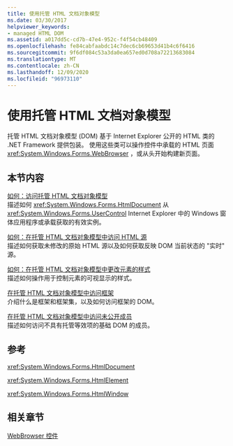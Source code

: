 ```yaml
---
title: 使用托管 HTML 文档对象模型
ms.date: 03/30/2017
helpviewer_keywords:
- managed HTML DOM
ms.assetid: a017dd5c-cd7b-47e4-952c-f4f54cb48409
ms.openlocfilehash: fe84cabfaabdc14c7dec6cb69653d41b4c6f6416
ms.sourcegitcommit: 9f6df084c53a3da0ea657ed0d708a72213683084
ms.translationtype: MT
ms.contentlocale: zh-CN
ms.lasthandoff: 12/09/2020
ms.locfileid: "96973110"
---
```

# <a name="using-the-managed-html-document-object-model"></a>使用托管 HTML 文档对象模型
托管 HTML 文档对象模型 (DOM) 基于 Internet Explorer 公开的 HTML 类的 .NET Framework 提供包装。 使用这些类可以操作控件中承载的 HTML 页面 <xref:System.Windows.Forms.WebBrowser> ，或从头开始构建新页面。  
  
## <a name="in-this-section"></a>本节内容  
 [如何：访问托管 HTML 文档对象模型](how-to-access-the-managed-html-document-object-model.md)  
 描述如何 <xref:System.Windows.Forms.HtmlDocument> 从 <xref:System.Windows.Forms.UserControl> Internet Explorer 中的 Windows 窗体应用程序或承载获取的有效实例。  
  
 [如何：在托管 HTML 文档对象模型中访问 HTML 源](how-to-access-the-html-source-in-the-managed-html-document-object-model.md)  
 描述如何获取未修改的原始 HTML 源以及如何获取反映 DOM 当前状态的 "实时" 源。  
  
 [如何：在托管 HTML 文档对象模型中更改元素的样式](how-to-change-styles-on-an-element-in-the-managed-html-document-object-model.md)  
 描述如何操作用于控制元素的可视显示的样式。  
  
 [在托管 HTML 文档对象模型中访问框架](accessing-frames-in-the-managed-html-document-object-model.md)  
 介绍什么是框架和框架集，以及如何访问框架的 DOM。  
  
 [在托管 HTML 文档对象模型中访问未公开成员](accessing-unexposed-members-on-the-managed-html-document-object-model.md)  
 描述如何访问不具有托管等效项的基础 DOM 的成员。  
  
## <a name="reference"></a>参考  
 <xref:System.Windows.Forms.HtmlDocument>  
  
 <xref:System.Windows.Forms.HtmlElement>  
  
 <xref:System.Windows.Forms.HtmlWindow>  
  
## <a name="related-sections"></a>相关章节  
 [WebBrowser 控件](webbrowser-control-windows-forms.md)  

